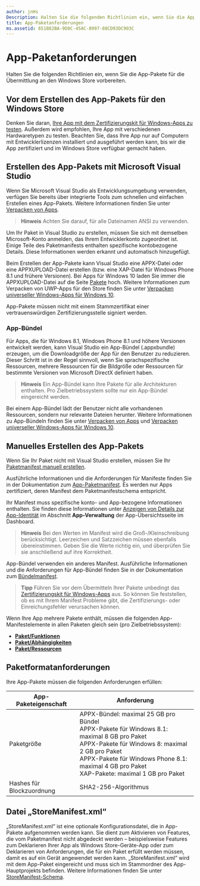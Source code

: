 ```yaml
---
author: jnHs
Description: Halten Sie die folgenden Richtlinien ein, wenn Sie die App-Pakete für die Übermittlung an den Windows Store vorbereiten.
title: App-Paketanforderungen
ms.assetid: 651B82BA-9D0C-45AC-8997-88CD93DC903C
---
```


# App-Paketanforderungen

Halten Sie die folgenden Richtlinien ein, wenn Sie die App-Pakete für die Übermittlung an den Windows Store vorbereiten.

## Vor dem Erstellen des App-Pakets für den Windows Store

Denken Sie daran, [Ihre App mit dem Zertifizierungskit für Windows-Apps zu testen](https://msdn.microsoft.com/library/windows/apps/mt186449). Außerdem wird empfohlen, Ihre App mit verschiedenen Hardwaretypen zu testen. Beachten Sie, dass Ihre App nur auf Computern mit Entwicklerlizenzen installiert und ausgeführt werden kann, bis wir die App zertifiziert und im Windows Store verfügbar gemacht haben.

## Erstellen des App-Pakets mit Microsoft Visual Studio

Wenn Sie Microsoft Visual Studio als Entwicklungsumgebung verwenden, verfügen Sie bereits über integrierte Tools zum schnellen und einfachen Erstellen eines App-Pakets. Weitere Informationen finden Sie unter [Verpacken von Apps](https://msdn.microsoft.com/library/windows/apps/mt270969).

> **Hinweis**  Achten Sie darauf, für alle Dateinamen ANSI zu verwenden. 


Um Ihr Paket in Visual Studio zu erstellen, müssen Sie sich mit demselben Microsoft-Konto anmelden, das Ihrem Entwicklerkonto zugeordnet ist. Einige Teile des Paketmanifests enthalten spezifische kontobezogene Details. Diese Informationen werden erkannt und automatisch hinzugefügt.

Beim Erstellen der App-Pakete kann Visual Studio eine APPX-Datei oder eine APPXUPLOAD-Datei erstellen (bzw. eine XAP-Datei für Windows Phone 8.1 und frühere Versionen). Bei Apps für Windows 10 laden Sie immer die APPXUPLOAD-Datei auf die Seite [Pakete](upload-app-packages.md) hoch. Weitere Informationen zum Verpacken von UWP-Apps für den Store finden Sie unter [Verpacken universeller Windows-Apps für Windows 10](http://go.microsoft.com/fwlink/p/?LinkId=620193 ).

App-Pakete müssen nicht mit einem Stammzertifikat einer vertrauenswürdigen Zertifizierungsstelle signiert werden.

### App-Bündel

Für Apps, die für Windows 8.1, Windows Phone 8.1 und höhere Versionen entwickelt werden, kann Visual Studio ein App-Bündel (.appxbundle) erzeugen, um die Downloadgröße der App für den Benutzer zu reduzieren. Dieser Schritt ist in der Regel sinnvoll, wenn Sie sprachspezifische Ressourcen, mehrere Ressourcen für die Bildgröße oder Ressourcen für bestimmte Versionen von Microsoft DirectX definiert haben.

> **Hinweis**  Ein App-Bündel kann Ihre Pakete für alle Architekturen enthalten. Pro Zielbetriebssystem sollte nur ein App-Bündel eingereicht werden.


Bei einem App-Bündel lädt der Benutzer nicht alle vorhandenen Ressourcen, sondern nur relevante Dateien herunter. Weitere Informationen zu App-Bündeln finden Sie unter [Verpacken von Apps](https://msdn.microsoft.com/library/windows/apps/mt270969) und [Verpacken universeller Windows-Apps für Windows 10](http://go.microsoft.com/fwlink/p/?LinkId=620193 ).

## Manuelles Erstellen des App-Pakets

Wenn Sie Ihr Paket nicht mit Visual Studio erstellen, müssen Sie Ihr [Paketmanifest manuell erstellen](https://msdn.microsoft.com/library/windows/apps/br211476).

Ausführliche Informationen und die Anforderungen für Manifeste finden Sie in der Dokumentation zum [App-Paketmanifest](https://msdn.microsoft.com/library/windows/apps/br211474). Es werden nur Apps zertifiziert, deren Manifest dem Paketmanifestschema entspricht.

Ihr Manifest muss spezifische konto- und App-bezogene Informationen enthalten. Sie finden diese Informationen unter [Anzeigen von Details zur App-Identität](view-app-identity-details.md) im Abschnitt **App-Verwaltung** der App-Übersichtsseite im Dashboard.

> **Hinweis**  Bei den Werten im Manifest wird die Groß-/Kleinschreibung berücksichtigt. Leerzeichen und Satzzeichen müssen ebenfalls übereinstimmen. Geben Sie die Werte richtig ein, und überprüfen Sie sie anschließend auf ihre Korrektheit.


App-Bündel verwenden ein anderes Manifest. Ausführliche Informationen und die Anforderungen für App-Bündel finden Sie in der Dokumentation zum [Bündelmanifest](https://msdn.microsoft.com/library/windows/apps/dn263089).

> **Tipp**  Führen Sie vor dem Übermitteln Ihrer Pakete unbedingt das [Zertifizierungskit für Windows-Apps](https://msdn.microsoft.com/library/windows/apps/mt186449) aus. So können Sie feststellen, ob es mit Ihrem Manifest Probleme gibt, die Zertifizierungs- oder Einreichungsfehler verursachen können.


Wenn Ihre App mehrere Pakete enthält, müssen die folgenden App-Manifestelemente in allen Paketen gleich sein (pro Zielbetriebssystem):

-   [**Paket/Funktionen**](https://msdn.microsoft.com/library/windows/apps/br211422)
-   [**Paket/Abhängigkeiten**](https://msdn.microsoft.com/library/windows/apps/br211428)
-   [**Paket/Ressourcen**](https://msdn.microsoft.com/library/windows/apps/br211462)

## Paketformatanforderungen

Ihre App-Pakete müssen die folgenden Anforderungen erfüllen:

| App-Paketeigenschaft | Anforderung                                                          |
|----------------------|----------------------------------------------------------------------|
| Paketgröße         | APPX-Bündel: maximal 25 GB pro Bündel <br>APPX-Pakete für Windows 8.1: maximal 8 GB pro Paket <br> APPX-Pakete für Windows 8: maximal 2 GB pro Paket <br> APPX-Pakete für Windows Phone 8.1: maximal 4 GB pro Paket <br> XAP-Pakete: maximal 1 GB pro Paket                                                                           |
| Hashes für Blockzuordnung     | SHA2-256-Algorithmus                                                   |
 

## Datei „StoreManifest.xml“

„StoreManifest.xml“ ist eine optionale Konfigurationsdatei, die in App-Pakete aufgenommen werden kann. Sie dient zum Aktivieren von Features, die vom Paketmanifest nicht abgedeckt werden – beispielsweise Features zum Deklarieren Ihrer App als Windows Store-Geräte-App oder zum Deklarieren von Anforderungen, die für ein Paket erfüllt werden müssen, damit es auf ein Gerät angewendet werden kann. „StoreManifest.xml“ wird mit dem App-Paket eingereicht und muss sich im Stammordner des App-Hauptprojekts befinden. Weitere Informationen finden Sie unter [StoreManifest-Schema](https://msdn.microsoft.com/library/windows/apps/mt617325).

 

 






<!--HONumber=May16_HO2-->


